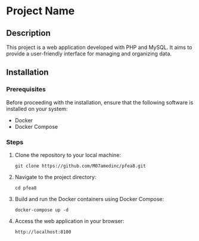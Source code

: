 # Project Name

## Description
This project is a web application developed with PHP and MySQL. It aims to provide a user-friendly interface for managing and organizing data.

## Installation

### Prerequisites
Before proceeding with the installation, ensure that the following software is installed on your system:

- Docker
- Docker Compose

### Steps

1. Clone the repository to your local machine:
   ```
   git clone https://github.com/M07amedinc/pfea8.git
   ```

2. Navigate to the project directory:
   ```
   cd pfea8
   ```

3. Build and run the Docker containers using Docker Compose:
   ```
   docker-compose up -d
   ```

4. Access the web application in your browser:
   ```
   http://localhost:8100
   ```
   
